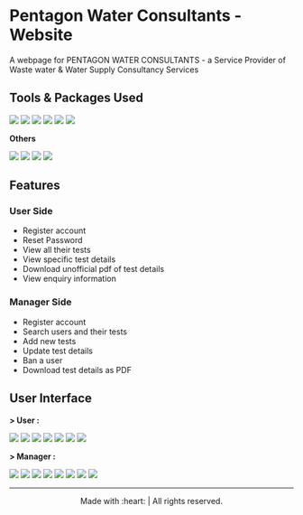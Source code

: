 # Pentagon Water Consultants - Website
A webpage for PENTAGON WATER CONSULTANTS - a Service Provider of Waste water &amp; Water Supply Consultancy Services


## Tools & Packages Used

![](https://img.shields.io/badge/1.-python--v3.6-blue)
![](https://img.shields.io/badge/2.-django--v3.0.3-yellow)
![](https://img.shields.io/badge/3.-PostgreSQL-success)
![](https://img.shields.io/badge/4.-whitenoise--v5.1.0-9cf)
![](https://img.shields.io/badge/5.-gunicorn--v20.0.4-orange)
![](https://img.shields.io/badge/6.-reportlab--v3.5.42-blueviolet)

**Others**

![](https://img.shields.io/badge/1.-HTML-critical)
![](https://img.shields.io/badge/2.-CSS-blue)
![](https://img.shields.io/badge/3.-Bootstrap--v4.5.0-success)
![](https://img.shields.io/badge/4.-pyCharmIDE-inactive)


## Features

### User Side

* Register account
* Reset Password
* View all their tests
* View specific test details
* Download unofficial pdf of test details
* View enquiry information

### Manager Side

* Register account
* Search users and their tests
* Add new tests
* Update test details
* Ban a user
* Download test details as PDF


## User Interface

**> User :**

![](https://github.com/WDJ-PATH/PentagonWaterConsultants/blob/master/PWC_UserScreens/u_login.png)
![](https://github.com/WDJ-PATH/PentagonWaterConsultants/blob/master/PWC_UserScreens/u_register.png)
![](https://github.com/WDJ-PATH/PentagonWaterConsultants/blob/master/PWC_UserScreens/u_resetpass.png)
![](https://github.com/WDJ-PATH/PentagonWaterConsultants/blob/master/PWC_UserScreens/u_resetpass.png)
![](https://github.com/WDJ-PATH/PentagonWaterConsultants/blob/master/PWC_UserScreens/u_dashboard.png)
![](https://github.com/WDJ-PATH/PentagonWaterConsultants/blob/master/PWC_UserScreens/u_testpage.png)
![](https://github.com/WDJ-PATH/PentagonWaterConsultants/blob/master/PWC_UserScreens/u_PrintTest.gif)

**> Manager :**

![](https://github.com/WDJ-PATH/PentagonWaterConsultants/blob/master/PWC_UserScreens/m_login.png)
![](https://github.com/WDJ-PATH/PentagonWaterConsultants/blob/master/PWC_UserScreens/m_register.png)
![](https://github.com/WDJ-PATH/PentagonWaterConsultants/blob/master/PWC_UserScreens/m_dashboard.png)
![](https://github.com/WDJ-PATH/PentagonWaterConsultants/blob/master/PWC_UserScreens/m_addtest.png)
![](https://github.com/WDJ-PATH/PentagonWaterConsultants/blob/master/PWC_UserScreens/m_search.png)
![](https://github.com/WDJ-PATH/PentagonWaterConsultants/blob/master/PWC_UserScreens/m_s_results.png)
![](https://github.com/WDJ-PATH/PentagonWaterConsultants/blob/master/PWC_UserScreens/m_updatetest.png)
![](https://github.com/WDJ-PATH/PentagonWaterConsultants/blob/master/PWC_UserScreens/m_banuser.png)

***
<p align="center">
    Made with :heart: | All rights reserved.
</p>